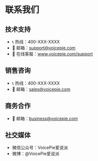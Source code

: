 # 联系我们

## 技术支持

- 📞 热线：400-XXX-XXXX
- 📧 邮箱：support@voicepie.com
- 💬 在线客服：www.voicepie.com/support

## 销售咨询

- 📞 热线：400-XXX-XXXX
- 📧 邮箱：sales@voicepie.com

## 商务合作

- 📧 邮箱：business@voicepie.com

## 社交媒体

- 微信公众号：VoicePie爱说派
- 微博：@VoicePie爱说派
